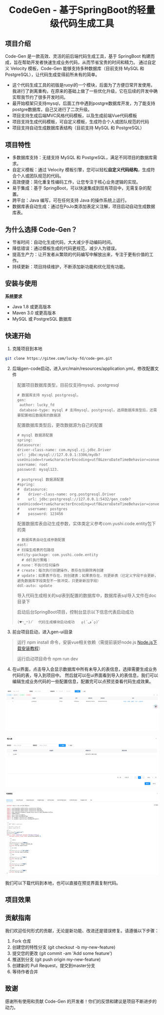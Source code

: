 
<p align="center" style="font-size: 30px">
    <strong>CodeGen - 基于SpringBoot的轻量级代码生成工具</strong>
</p>


## 项目介绍
Code-Gen 是一款高效、灵活的前后端代码生成工具，基于 SpringBoot 构建而成，旨在帮助开发者快速生成业务代码，从而节省宝贵的时间和精力。
通过自定义 Velocity 模板，Code-Gen 能够支持多种数据库（目前支持 MySQL 和 PostgreSQL），让代码生成变得前所未有的简单。


- 这个代码生成工具的初版是ruoyi的一个模块，后面为了方便日常开发使用，我进行了剥离重构，在原来的基础上做了一些优化升级，它在后续的开发中确实帮我节约了很多开发时间。
- 最开始框架只支持mysql，后面工作中遇到postgre数据库开发，为了能支持postgre数据库，自己又进行了二次升级。
- 项目支持生成后端MVC风格代码模板，以及生成前端Vue代码模板
- 项目支持生成代码模板，可自定义模板，生成符合个人或团队规范的代码
- 项目支持自动生成数据库表结构（目前支持 MySQL 和 PostgreSQL）

## 项目特性

- 多数据库支持：无缝支持 MySQL 和 PostgreSQL，满足不同项目的数据库需求。
- 自定义模板：通过 Velocity 模板引擎，您可以轻松**自定义代码结构**，生成符合个人或团队规范的代码。
- 高效便捷：简化重复性编码工作，让您专注于核心业务逻辑的实现。
- 易于集成：基于 SpringBoot，可以快速集成到现有项目中，无需复杂的配置。
- 跨平台：Java 编写，可在任何支持 Java 的操作系统上运行。
- 数据库表自动生成：通过在PoJo类添加表定义注解，项目启动自动生成数据库表。


## 为什么选择 Code-Gen？

- 节省时间：自动化生成代码，大大减少手动编码时间。
- 降低错误：通过模板生成的代码更规范，减少人为错误。
- 提高生产力：让开发者从繁琐的代码编写中解放出来，专注于更有价值的工作。
- 持续更新：项目持续维护，不断添加新功能和优化现有功能。
## 安装与使用
**系统要求**
- Java 1.8 或更高版本
- Maven 3.0 或更高版本
- MySQL 或 PostgreSQL 数据库


## 快速开始

1. 克隆项目到本地
```bash
git clone https://gitee.com/lucky-fd/code-gen.git
```
2. 后端gen-code启动，进入src/main/resources/application.yml，修改配置文件

> 配置项目数据库类型，目前仅支持mysql、postgresql
> ```aidl
> # 数据库支持 mysql postgresql。
> gen:
>  author: lucky_fd
>  database-type: mysql # 支持mysql、postgresql。选择数据库类型后，还需要配置相应数据库的数据源
>```
> 配置数据库类型后，更改数据源为自己的配置
> ```aidl
> # mysql 数据源配置
> spring:
> datasource:
> driver-class-name: com.mysql.cj.jdbc.Driver
> url: jdbc:mysql://127.0.0.1:3306/mydb?useUnicode=true&characterEncoding=utf8&zeroDateTimeBehavior=convertToNull&serverTimezone=GMT%2B8
> username: root
> password: mysql123.
> 
> # postgresql 数据源配置
> #spring:
> #  datasource:
> #    driver-class-name: org.postgresql.Driver
> #    url: jdbc:postgresql://127.0.0.1:5432/gen_code?useUnicode=true&characterEncoding=utf8&zeroDateTimeBehavior=convertToNull&useSSL=true&serverTimezone=GMT%2B8
> #    username: postgres
> #    password: 123456
> ```
> 配置数据库表自动生成参数，实体类定义参考com.yushi.code.entity包下的类
> ```aidl
> # 数据库表自动生成参数配置
> east:
> # 扫描生成表的包路径
> entity-package: com.yushi.code.entity
>   # ddl执行策略：
> # none：不执行任何操作
> # create：每次执行创建操作，表存在则删除再创建
> # update：如果表不存在，则创建表；如果表存在，则更新表（已定义字段不会更新，避免数据库字段类型不一致冲突，只更新新加字段）
> ddl-auto: update
> ```
> 
> 导入代码生成相关的sql表到配置的数据库中，数据库表sql导入文件在doc目录下
> 
> 启动后台SpringBoot项目，控制台显示以下信息代表启动成功
> ```aidl
> (♥◠‿◠)ﾉﾞ  代码生成模块启动成功   ლ(´ڡ`ლ)ﾞ
>```


3. 前台项目启动，进入gen-ui目录

> 运行 npm install 命令，安装vue相关依赖（需提前装好node.js  [Node.js下载安装教程](https://blog.csdn.net/WHF__/article/details/129362462)）
> 
> 运行启动项目命令 npm run dev
> 
> 

4. 在ui界面，点击导入会显示数据库中所有未导入的表信息，选择需要生成业务代码的表，导入到项目中。
然后就可以在ui界面看到导入的表信息，我们可以编辑生成业务代码的一些配置信息，配置完可以点预览查看代码生成效果。

![主页](./doc/image/index.png)

![导入界面](./doc/image/导入界面.png)

![代码预览](./doc/image/代码预览1.png)

我们可以下载代码到本地，也可以直接在预览界面复制代码。

## 项目效果




## 贡献指南
我们欢迎任何形式的贡献，无论是新功能、改进还是错误修复。请遵循以下步骤：

1. Fork 仓库
2. 创建您的特性分支 (git checkout -b my-new-feature)
3. 提交您的更改 (git commit -am 'Add some feature')
4. 推送到分支 (git push origin my-new-feature)
5. 创建新的 Pull Request，提交到master分支
6. 等待作者合并


## 致谢
感谢所有使用和贡献 Code-Gen 的开发者！你们的反馈和建议是项目不断进步的动力。

